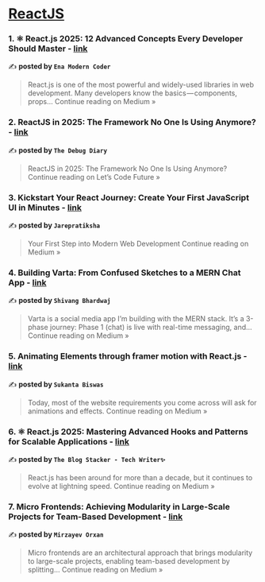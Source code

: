 
<h1><a href=https://medium.com/tag/reactjs/recommended target="_blank" rel="noopener noreferrer">ReactJS</a></h1>
<h3>1. ⚛️ React.js 2025: 12 Advanced Concepts Every Developer Should Master - <a href="https://medium.com/@TheEnaModernCoder/%EF%B8%8F-react-js-2025-12-advanced-concepts-every-developer-should-master-9a4be15c3873?source=rss------reactjs-5" target="_blank" rel="noopener noreferrer">link</a></h3>

✍️ **posted by `Ena Modern Coder`**

<blockquote>React.js is one of the most powerful and widely-used libraries in web development. Many developers know the basics — components, props…
Continue reading on Medium »</blockquote>

<h3>2. ReactJS in 2025: The Framework No One Is Using Anymore? - <a href="https://medium.com/lets-code-future/reactjs-in-2025-the-framework-no-one-is-using-anymore-85a76a1257ac?source=rss------reactjs-5" target="_blank" rel="noopener noreferrer">link</a></h3>

✍️ **posted by `The Debug Diary`**

<blockquote>ReactJS in 2025: The Framework No One Is Using Anymore?
Continue reading on Let’s Code Future »</blockquote>

<h3>3. Kickstart Your React Journey: Create Your First JavaScript UI in Minutes - <a href="https://medium.com/@jarepratiksha9/react-for-beginners-218e49a9fd91?source=rss------reactjs-5" target="_blank" rel="noopener noreferrer">link</a></h3>

✍️ **posted by `Jarepratiksha`**

<blockquote>Your First Step into Modern Web Development
Continue reading on Medium »</blockquote>

<h3>4. Building Varta: From Confused Sketches to a MERN Chat App - <a href="https://shivangbhardwaj.medium.com/building-varta-from-confused-sketches-to-a-mern-chat-app-4a9aa5104cad?source=rss------reactjs-5" target="_blank" rel="noopener noreferrer">link</a></h3>

✍️ **posted by `Shivang Bhardwaj`**

<blockquote>Varta is a social media app I’m building with the MERN stack. It’s a 3-phase journey: Phase 1 (chat) is live with real-time messaging, and…
Continue reading on Medium »</blockquote>

<h3>5. Animating Elements through framer motion with React.js - <a href="https://medium.com/@biswas.sukanta47/animating-elements-through-framer-motion-with-react-js-cdcfb2ce68b8?source=rss------reactjs-5" target="_blank" rel="noopener noreferrer">link</a></h3>

✍️ **posted by `Sukanta Biswas`**

<blockquote>Today, most of the website requirements you come across will ask for animations and effects.
Continue reading on Medium »</blockquote>

<h3>6. ⚛️ React.js 2025: Mastering Advanced Hooks and Patterns for Scalable Applications - <a href="https://medium.com/@TheblogStacker/%EF%B8%8F-react-js-2025-mastering-advanced-hooks-and-patterns-for-scalable-applications-e689ed8b9f0f?source=rss------reactjs-5" target="_blank" rel="noopener noreferrer">link</a></h3>

✍️ **posted by `The Blog Stacker - Tech Writer✨`**

<blockquote>React.js has been around for more than a decade, but it continues to evolve at lightning speed.
Continue reading on Medium »</blockquote>

<h3>7. Micro Frontends: Achieving Modularity in Large-Scale Projects for Team-Based Development - <a href="https://medium.com/@tapmesaj/micro-frontends-achieving-modularity-in-large-scale-projects-for-team-based-development-7698a53298ed?source=rss------reactjs-5" target="_blank" rel="noopener noreferrer">link</a></h3>

✍️ **posted by `Mirzayev Orxan`**

<blockquote>Micro frontends are an architectural approach that brings modularity to large-scale projects, enabling team-based development by splitting…
Continue reading on Medium »</blockquote>

